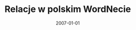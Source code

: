 ---
# Documentation: https://wowchemy.com/docs/managing-content/

title: Relacje w polskim WordNecie
subtitle: ''
summary: ''
authors:
- Magdalena Derwojedowa
- Magdalena Zawisławska
- piasecki
- Stanisław Szpakowicz
tags: []
categories: []
date: '2007-01-01'
lastmod: 2022-10-07T05:09:36Z
featured: false
draft: false

# Featured image
# To use, add an image named `featured.jpg/png` to your page's folder.
# Focal points: Smart, Center, TopLeft, Top, TopRight, Left, Right, BottomLeft, Bottom, BottomRight.
image:
  caption: ''
  focal_point: ''
  preview_only: false

# Projects (optional).
#   Associate this post with one or more of your projects.
#   Simply enter your project's folder or file name without extension.
#   E.g. `projects = ["internal-project"]` references `content/project/deep-learning/index.md`.
#   Otherwise, set `projects = []`.
projects: []
publishDate: '2022-10-07T05:09:34.929670Z'
publication_types:
- '4'
abstract: ''
publication: ''
---